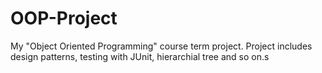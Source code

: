 # OOP-Project
My "Object Oriented Programming" course term project. Project includes design patterns, testing with JUnit, hierarchial tree and so on.s
